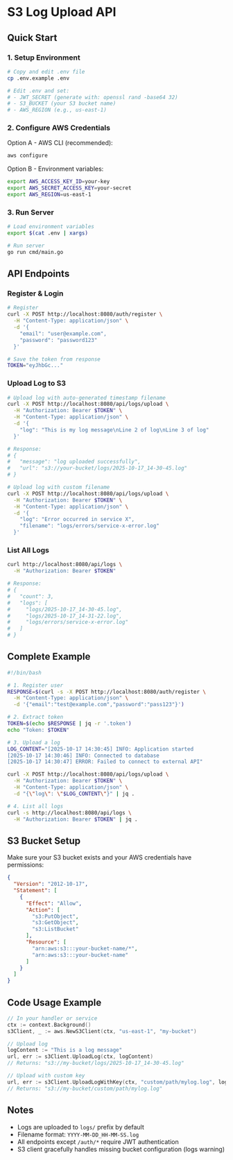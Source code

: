 # S3 Log Upload API

## Quick Start

### 1. Setup Environment

```bash
# Copy and edit .env file
cp .env.example .env

# Edit .env and set:
# - JWT_SECRET (generate with: openssl rand -base64 32)
# - S3_BUCKET (your S3 bucket name)
# - AWS_REGION (e.g., us-east-1)
```

### 2. Configure AWS Credentials

Option A - AWS CLI (recommended):
```bash
aws configure
```

Option B - Environment variables:
```bash
export AWS_ACCESS_KEY_ID=your-key
export AWS_SECRET_ACCESS_KEY=your-secret
export AWS_REGION=us-east-1
```

### 3. Run Server

```bash
# Load environment variables
export $(cat .env | xargs)

# Run server
go run cmd/main.go
```

## API Endpoints

### Register & Login

```bash
# Register
curl -X POST http://localhost:8080/auth/register \
  -H "Content-Type: application/json" \
  -d '{
    "email": "user@example.com",
    "password": "password123"
  }'

# Save the token from response
TOKEN="eyJhbGc..."
```

### Upload Log to S3

```bash
# Upload log with auto-generated timestamp filename
curl -X POST http://localhost:8080/api/logs/upload \
  -H "Authorization: Bearer $TOKEN" \
  -H "Content-Type: application/json" \
  -d '{
    "log": "This is my log message\nLine 2 of log\nLine 3 of log"
  }'

# Response:
# {
#   "message": "log uploaded successfully",
#   "url": "s3://your-bucket/logs/2025-10-17_14-30-45.log"
# }
```

```bash
# Upload log with custom filename
curl -X POST http://localhost:8080/api/logs/upload \
  -H "Authorization: Bearer $TOKEN" \
  -H "Content-Type: application/json" \
  -d '{
    "log": "Error occurred in service X",
    "filename": "logs/errors/service-x-error.log"
  }'
```

### List All Logs

```bash
curl http://localhost:8080/api/logs \
  -H "Authorization: Bearer $TOKEN"

# Response:
# {
#   "count": 3,
#   "logs": [
#     "logs/2025-10-17_14-30-45.log",
#     "logs/2025-10-17_14-31-22.log",
#     "logs/errors/service-x-error.log"
#   ]
# }
```

## Complete Example

```bash
#!/bin/bash

# 1. Register user
RESPONSE=$(curl -s -X POST http://localhost:8080/auth/register \
  -H "Content-Type: application/json" \
  -d '{"email":"test@example.com","password":"pass123"}')

# 2. Extract token
TOKEN=$(echo $RESPONSE | jq -r '.token')
echo "Token: $TOKEN"

# 3. Upload a log
LOG_CONTENT="[2025-10-17 14:30:45] INFO: Application started
[2025-10-17 14:30:46] INFO: Connected to database
[2025-10-17 14:30:47] ERROR: Failed to connect to external API"

curl -X POST http://localhost:8080/api/logs/upload \
  -H "Authorization: Bearer $TOKEN" \
  -H "Content-Type: application/json" \
  -d "{\"log\": \"$LOG_CONTENT\"}" | jq .

# 4. List all logs
curl -s http://localhost:8080/api/logs \
  -H "Authorization: Bearer $TOKEN" | jq .
```

## S3 Bucket Setup

Make sure your S3 bucket exists and your AWS credentials have permissions:

```json
{
  "Version": "2012-10-17",
  "Statement": [
    {
      "Effect": "Allow",
      "Action": [
        "s3:PutObject",
        "s3:GetObject",
        "s3:ListBucket"
      ],
      "Resource": [
        "arn:aws:s3:::your-bucket-name/*",
        "arn:aws:s3:::your-bucket-name"
      ]
    }
  ]
}
```

## Code Usage Example

```go
// In your handler or service
ctx := context.Background()
s3Client, _ := aws.NewS3Client(ctx, "us-east-1", "my-bucket")

// Upload log
logContent := "This is a log message"
url, err := s3Client.UploadLog(ctx, logContent)
// Returns: "s3://my-bucket/logs/2025-10-17_14-30-45.log"

// Upload with custom key
url, err := s3Client.UploadLogWithKey(ctx, "custom/path/mylog.log", logContent)
// Returns: "s3://my-bucket/custom/path/mylog.log"
```

## Notes

- Logs are uploaded to `logs/` prefix by default
- Filename format: `YYYY-MM-DD_HH-MM-SS.log`
- All endpoints except `/auth/*` require JWT authentication
- S3 client gracefully handles missing bucket configuration (logs warning)
